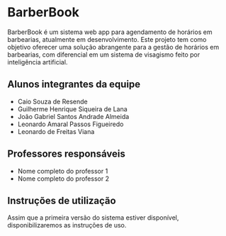# BarberBook

BarberBook é um sistema web app para agendamento de horários em barbearias, atualmente em desenvolvimento. Este projeto tem como objetivo oferecer uma solução abrangente para a gestão de horários em barbearias, com diferencial em um sistema de visagismo feito por inteligência artificial.

## Alunos integrantes da equipe

* Caio Souza de Resende
* Guilherme Henrique Siqueira de Lana
* João Gabriel Santos Andrade Almeida
* Leonardo Amaral Passos Figueiredo
* Leonardo de Freitas Viana

## Professores responsáveis

* Nome completo do professor 1
* Nome completo do professor 2

## Instruções de utilização

Assim que a primeira versão do sistema estiver disponível, disponibilizaremos as instruções de uso.
